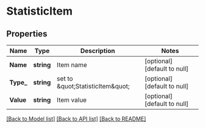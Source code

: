 # StatisticItem

## Properties
Name | Type | Description | Notes
------------ | ------------- | ------------- | -------------
**Name** | **string** | Item name | [optional] [default to null]
**Type_** | **string** | set to \&quot;StatisticItem\&quot; | [optional] [default to null]
**Value** | **string** | Item value | [optional] [default to null]

[[Back to Model list]](../README.md#documentation-for-models) [[Back to API list]](../README.md#documentation-for-api-endpoints) [[Back to README]](../README.md)


